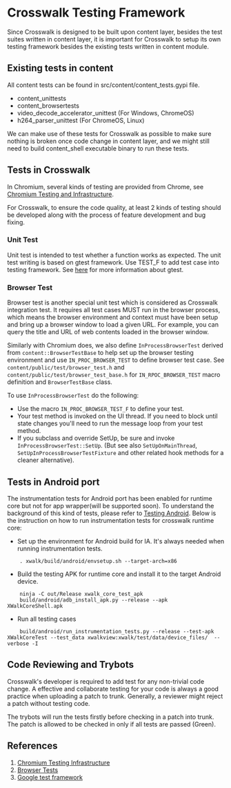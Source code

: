 # Crosswalk Testing Framework

Since Crosswalk is designed to be built upon content layer, besides the test suites written in content layer, it is important for Crosswalk to setup its own testing framework besides the existing tests written in content module.

## Existing tests in content

All content tests can be found in src/content/content_tests.gypi file.

* content_unittests 
* content_browsertests
* video_decode_accelerator_unittest (For Windows, ChromeOS)
* h264_parser_unittest (For ChromeOS, Linux)

We can make use of these tests for Crosswalk as possible to make sure nothing is broken once code change in content layer, and we might still need to build content_shell executable binary to run these tests.

## Tests in Crosswalk

In Chromium, several kinds of testing are provided from Chrome, see [Chromium Testing and Infrastructure](https://sites.google.com/a/chromium.org/dev/developers/testing).

For Crosswalk, to ensure the code quality, at least 2 kinds of testing should be developed along with the process of feature development and bug fixing.

### Unit Test
Unit test is intended to test whether a function works as expected. The unit test writing is based on gtest framework. Use TEST_F to add test case into testing framework. See [here](https://code.google.com/p/googletest/) for more information about gtest.

### Browser Test
Browser test is another special unit test which is considered as Crosswalk integration test. It requires all test cases MUST run in the browser process, which means the browser environment and context must have been setup and bring up a browser window to load a given URL. For example, you can query the title and URL of web contents loaded in the browser window. 

Similarly with Chromium does, we also define `InProcessBrowserTest` derived from `content::BrowserTestBase` to help set up the browser testing environment and use `IN_PROC_BROWSER_TEST` to define browser test case. See `content/public/test/browser_test.h` and `content/public/test/browser_test_base.h` for `IN_RPOC_BROWSER_TEST` macro definition and `BrowserTestBase` class.

To use `InProcessBrowserTest` do the following:
* Use the macro `IN_PROC_BROWSER_TEST_F` to define your test.
* Your test method is invoked on the UI thread. If you need to block until state changes you'll need to run the message loop from your test method.
* If you subclass and override SetUp, be sure and invoke `InProcessBrowserTest::SetUp`. (But see also `SetUpOnMainThread`, `SetUpInProcessBrowserTestFixture` and other related hook methods for a cleaner alternative).

## Tests in Android port
The instrumentation tests for Android port has been enabled for runtime core but not for app wrapper(will be supported soon). To understand the background of this kind of tests, please refer to [Testing Android](http://developer.android.com/tools/testing/testing_android.html). Below is the instruction on how to run instrumentation tests for crosswalk runtime core:
* Set up the environment for Android build for IA. It's always needed when running instrumentation tests.
```
    . xwalk/build/android/envsetup.sh --target-arch=x86
```
* Build the testing APK for runtime core and install it to the target Android device.
```
    ninja -C out/Release xwalk_core_test_apk
    build/android/adb_install_apk.py --release --apk XWalkCoreShell.apk
```
* Run all testing cases
```
    build/android/run_instrumentation_tests.py --release --test-apk XWalkCoreTest --test_data xwalkview:xwalk/test/data/device_files/  --verbose -I
```

## Code Reviewing and Trybots
Crosswalk's developer is required to add test for any non-trivial code change. A effective and collaborate testing for your code is always a good practice when uploading a patch to trunk. Generally, a reviewer might reject a patch without testing code.

The trybots will run the tests firstly before checking in a patch into trunk. The patch is allowed to be checked in only if all tests are passed (Green).

## References
1.  [Chromium Testing Infrastructure](https://sites.google.com/a/chromium.org/dev/developers/testing)
1.  [Browser Tests](https://sites.google.com/a/chromium.org/dev/developers/testing/browser-tests)
1.  [Google test framework](https://code.google.com/p/googletest/)